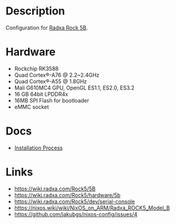 # Description

Configuration for [Radxa Rock 5B](https://radxa.com/rock5b/).

# Hardware

* Rockchip RK3588 
* Quad Cortex®-A76 @ 2.2~2.4GHz
* Quad Cortex®-A55 @ 1.8GHz 
* Mali G610MC4 GPU, OpenGL ES1.1, ES2.0, ES3.2 
* 16 GB 64bit LPDDR4x 
* 16MB SPI Flash for bootloader
* eMMC socket

# Docs

* [Installation Process](./INSTALL.md)

# Links

* https://wiki.radxa.com/Rock5/5B
* https://wiki.radxa.com/Rock5/hardware/5b
* https://wiki.radxa.com/Rock5/dev/serial-console
* https://nixos.wiki/wiki/NixOS_on_ARM/Radxa_ROCK5_Model_B
* https://github.com/jakubgs/nixos-config/issues/4
